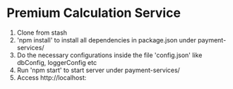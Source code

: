 # Premium Calculation Service

1. Clone from stash
2. 'npm install' to install all dependencies in package.json under payment-services/
3. Do the necessary configurations inside the file 'config.json' like
    dbConfig, loggerConfig etc
4. Run 'npm start' to start server under payment-services/
5. Access http://localhost:<port>